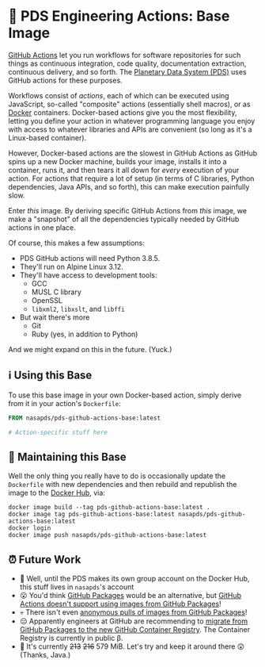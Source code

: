# 🌄 PDS Engineering Actions: Base Image


[GitHub Actions](https://github.com/features/actions) let you run workflows for software repositories for such things as continuous integration, code quality, documentation extraction, continuous delivery, and so forth. The [Planetary Data System (PDS)](https://pds.nasa.gov/) uses GitHub actions for these purposes.

Workflows consist of _actions_, each of which can be executed using JavaScript, so-called "composite" actions (essentially shell macros), or as [Docker](https://www.docker.com/) containers. Docker-based actions give you the most flexibility, letting you define your action in whatever programming language you enjoy with access to whatever libraries and APIs are convenient (so long as it's a Linux-based container).

However, Docker-based actions are the slowest in GitHub Actions as GitHub spins up a new Docker machine, builds your image, installs it into a container, runs it, and then tears it all down for _every_ execution of your action. For actions that require a lot of setup (in terms of C libraries, Python dependencies, Java APIs, and so forth), this can make execution painfully slow.

Enter _this_ image. By deriving specific GitHub Actions from _this_ image, we make a "snapshot" of all the dependencies typically needed by GitHub actions in one place.

Of course, this makes a few assumptions:

- PDS GitHub actions will need Python 3.8.5.
- They'll run on Alpine Linux 3.12.
- They'll have access to development tools:
  - GCC
  - MUSL C library
  - OpenSSL
  - `libxml2`, `libxslt`, and `libffi`
- But wait there's more
  - Git
  - Ruby (yes, in addition to Python)

And we might expand on this in the future. (Yuck.)


## ℹ️ Using this Base

To use this base image in your own Docker-based action, simply derive from it in your action's `Dockerfile`:

```Dockerfile
FROM nasapds/pds-github-actions-base:latest

# Action-specific stuff here
```


## 🔧 Maintaining this Base

Well the only thing you really have to do is occasionally update the `Dockerfile` with new dependencies and then rebuild and republish the image to the [Docker Hub](https://hub.docker.com/), via:

```console
docker image build --tag pds-github-actions-base:latest .
docker image tag pds-github-actions-base:latest nasapds/pds-github-actions-base:latest
docker login
docker image push nasapds/pds-github-actions-base:latest
```


## ⏰ Future Work


- 🤡 Well, until the PDS makes its own group account on the Docker Hub, this stuff lives in `nasapds`'s account
- 😮 You'd think [GitHub Packages](https://github.com/features/packages) would be an alternative, but [GitHub Actions doesn't support using images from GitHub Packages](https://github.community/t/use-docker-image-from-github-packages-as-container/118709)!
- 💀 There isn't even [anonymous pulls of images from GitHub Packages](https://github.community/t/make-it-possible-to-pull-docker-images-anonymously-from-github-package-registry/16677)!
- 😑 Apparently engineers at GitHub are recommending to [migrate from GitHub Packages to the new GitHub Container Registry](https://docs.github.com/en/packages/getting-started-with-github-container-registry/migrating-to-github-container-registry-for-docker-images). The Container Registry is currently in public β.
- 💽 It's currently ~~213~~ ~~216~~ 579 MiB. Let's try and keep it around there 😲 (Thanks, Java.)
